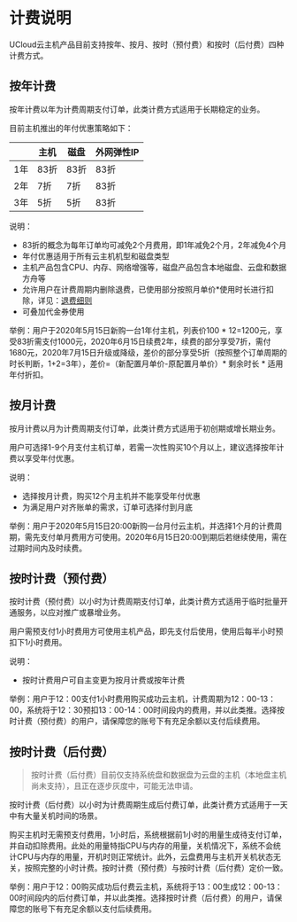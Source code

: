 # 计费说明

UCloud云主机产品目前支持按年、按月、按时（预付费）和按时（后付费）四种计费方式。

## 按年计费

按年计费以年为计费周期支付订单，此类计费方式适用于长期稳定的业务。

目前主机推出的年付优惠策略如下：

|  | 主机 | 磁盘 | 外网弹性IP|
| --- | --- | --- | --- |
| 1年 | 83折 | 83折 |83折|
| 2年 | 7折 | 7折 |83折|
| 3年 | 5折 | 5折 |83折|

说明：
* 83折的概念为每年订单均可减免2个月费用，即1年减免2个月，2年减免4个月
* 年付优惠适用于所有云主机机型和磁盘类型
* 主机产品包含CPU、内存、网络增强等，磁盘产品包含本地磁盘、云盘和数据方舟等
* 允许用户在计费周期内删除退费，已使用部分按照月单价*使用时长进行扣除，详见：[退费细则](https://docs.ucloud.cn/charge/refund)
* 可叠加代金券使用

举例：用户于2020年5月15日新购一台1年付主机，列表价100 * 12=1200元，享受83折需支付1000元，2020年6月15日续费2年，续费的部分享受7折，需付1680元，2020年7月15日升级或降级，差价的部分享受5折（按照整个订单周期的时长判断，1+2=3年），差价=（新配置月单价-原配置月单价）* 剩余时长 * 适用年付折扣。

## 按月计费

按月计费以月为计费周期支付订单，此类计费方式适用于初创期或增长期业务。

用户可选择1-9个月支付主机订单，若需一次性购买10个月以上，建议选择按年计费以享受年付优惠。

说明：
* 选择按月计费，购买12个月主机并不能享受年付优惠
* 为满足用户对齐账单的需求，订单可选择付到月底

举例：用户于2020年5月15日20:00新购一台月付云主机，并选择1个月的计费周期，需先支付单月费用方可使用。2020年6月15日20:00到期后若继续使用，需在过期时间内及时续费。

## 按时计费（预付费）

按时计费（预付费）以小时为计费周期支付订单，此类计费方式适用于临时批量开通服务，以应对推广或暴增业务。

用户需预支付1小时费用方可使用主机产品，即先支付后使用，使用后每半小时预扣下1小时费用。

说明：
* 按时计费用户可自主变更为按月计费或按年计费

举例：用户于12：00支付1小时费用购买成功云主机，计费周期为12：00-13：00，系统将于12：30预扣13：00-14：00时间段内的费用，并以此类推。选择按时计费（预付费）的用户，请保障您的账号下有充足余额以支付后续费用。


## 按时计费（后付费）

> 按时计费（后付费）目前仅支持系统盘和数据盘为云盘的主机（本地盘主机尚未支持），且正在逐步灰度中，可能无法申请。

按时计费（后付费）以小时为计费周期生成后付费订单，此类计费方式适用于一天中有大量关机时间的场景。

购买主机时无需预支付费用，1小时后，系统根据前1小时的用量生成待支付订单，并自动扣除费用。此处的用量特指CPU与内存的用量，关机情况下，系统不会统计CPU与内存的用量，开机时则正常统计。此外，云盘费用与主机开关机状态无关，按照完整的小时计费。按时计费（预付费）与按时计费（后付费）定价一致。

举例：用户于12：00购买成功后付费云主机，系统将于13：00生成12：00-13：00时间段内的后付费订单，并以此类推。选择按时计费（后付费）的用户，请保障您的账号下有充足余额以支付后续费用。
